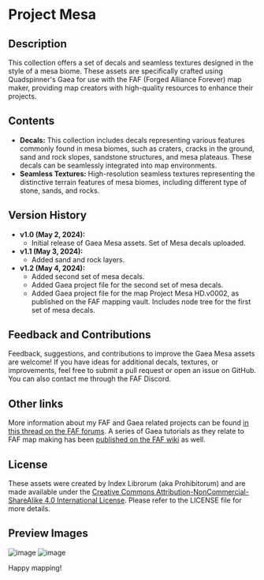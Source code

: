 # Project Mesa

## Description
This collection offers a set of decals and seamless textures designed in the style of a mesa biome. These assets are specifically crafted using Quadspinner's Gaea for use with the FAF (Forged Alliance Forever) map maker, providing map creators with high-quality resources to enhance their projects.

## Contents
- **Decals:** This collection includes decals representing various features commonly found in mesa biomes, such as craters, cracks in the ground, sand and rock slopes, sandstone structures, and mesa plateaus. These decals can be seamlessly integrated into map environments.
- **Seamless Textures:** High-resolution seamless textures representing the distinctive terrain features of mesa biomes, including different type of stone, sands, and rocks.

## Version History
- **v1.0 (May 2, 2024):**
  - Initial release of Gaea Mesa assets. Set of Mesa decals uploaded.
- **v1.1 (May 3, 2024):**
  - Added sand and rock layers.
- **v1.2 (May 4, 2024):**
  - Added second set of mesa decals.
  - Added Gaea project file for the second set of mesa decals.
  - Added Gaea project file for the map Project Mesa HD.v0002, as published on the FAF mapping vault. Includes node tree for the first set of mesa decals.

## Feedback and Contributions
Feedback, suggestions, and contributions to improve the Gaea Mesa assets are welcome! If you have ideas for additional decals, textures, or improvements, feel free to submit a pull request or open an issue on GitHub. You can also contact me through the FAF Discord.

## Other links
More information about my FAF and Gaea related projects can be found [in this thread on the FAF forums](https://forum.faforever.com/topic/6066/index-librorum-s-maps-assorted-projects-and-gaea-tutorials). 
A series of Gaea tutorials as they relate to FAF map making has been [published on the FAF wiki](https://wiki.faforever.com/en/Development/Mapping/Gaea) as well.

## License
These assets were created by Index Librorum (aka Prohibitorum) and are made available under the [Creative Commons Attribution-NonCommercial-ShareAlike 4.0 International License](https://creativecommons.org/licenses/by-nc-sa/4.0/). Please refer to the LICENSE file for more details.

## Preview Images
![image](https://github.com/IndexLibrorumProhibitorum/Gaea-Mesa/assets/64420140/c61084b2-32b3-4a0a-a550-f4d0e671e534)
![image](https://github.com/IndexLibrorumProhibitorum/Gaea-Mesa/assets/64420140/427d6b5e-1e5d-4ab9-8d81-f72a1b6559cf)


Happy mapping!
